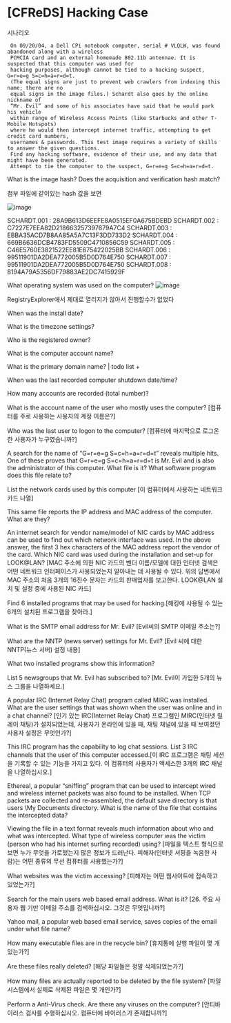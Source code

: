 [CFReDS] Hacking Case
========================



시나리오

```
 On 09/20/04, a Dell CPi notebook computer, serial # VLQLW, was found abandoned along with a wireless 
 PCMCIA card and an external homemade 802.11b antennae. It is suspected that this computer was used for 
 hacking purposes, although cannot be tied to a hacking suspect, G=r=e=g S=c=h=a=r=d=t. 
 (The equal signs are just to prevent web crawlers from indexing this name; there are no 
 equal signs in the image files.) Schardt also goes by the online nickname of 
 “Mr. Evil” and some of his associates have said that he would park his vehicle 
 within range of Wireless Access Points (like Starbucks and other T-Mobile Hotspots) 
 where he would then intercept internet traffic, attempting to get credit card numbers, 
 usernames & passwords. This test image requires a variety of skills to answer the given questions. 
 Find any hacking software, evidence of their use, and any data that might have been generated. 
 Attempt to tie the computer to the suspect, G=r=e=g S=c=h=a=r=d=t.
```


What is the image hash? Does the acquisition and verification hash match?

첨부 파일에 같이있는 hash 값을 보면  

![image](https://github.com/user-attachments/assets/4d304fbe-bbb4-4fe4-b035-d3c3b209d707)

SCHARDT.001 : 28A9B613D6EEFE8A0515EF0A675BDEBD
SCHARDT.002 : C7227E7EEA82D218663257397679A7C4
SCHARDT.003 : EBBA35ACD7B8AA85A5A7C13F3DD733D2
SCHARDT.004 : 669B6636DCB4783FD5509C4710856C59
SCHARDT.005 : C46E5760E3821522EE81E675422025BB
SCHARDT.006 : 99511901DA2DEA772005B5D0D764E750
SCHARDT.007 : 99511901DA2DEA772005B5D0D764E750
SCHARDT.008 : 8194A79A5356DF79883AE2DC7415929F


What operating system was used on the computer?
![image](https://github.com/user-attachments/assets/cec4ae17-c0cd-43a2-98ab-2a67a22aa276)

RegistryExplorer에서 제대로 열리지가 않아서 진행할수가 없었다

When was the install date?

What is the timezone settings?

Who is the registered owner?

What is the computer account name?

What is the primary domain name? | todo list +

When was the last recorded computer shutdown date/time?

How many accounts are recorded (total number)?

What is the account name of the user who mostly uses the computer? [컴퓨터를 주로 사용하는 사용자의 계정 이름은?]

Who was the last user to logon to the computer? [컴퓨터에 마지막으로 로그온한 사용자가 누구였습니까?]

A search for the name of “G=r=e=g S=c=h=a=r=d=t” reveals multiple hits. One of these proves that G=r=e=g S=c=h=a=r=d=t is Mr. Evil and is also the administrator of this computer. What file is it? What software program does this file relate to?

List the network cards used by this computer [이 컴퓨터에서 사용하는 네트워크 카드 나열]

This same file reports the IP address and MAC address of the computer. What are they?

An internet search for vendor name/model of NIC cards by MAC address can be used to find out which network interface was used. In the above answer, the first 3 hex characters of the MAC address report the vendor of the card. Which NIC card was used during the installation and set-up for LOOK@LAN? [MAC 주소에 의한 NIC 카드의 벤더 이름/모델에 대한 인터넷 검색은 어떤 네트워크 인터페이스가 사용되었는지 알아내는 데 사용될 수 있다. 위의 답변에서 MAC 주소의 처음 3개의 16진수 문자는 카드의 판매업자를 보고한다. LOOK@LAN 설치 및 설정 중에 사용된 NIC 카드]

Find 6 installed programs that may be used for hacking.[해킹에 사용될 수 있는 6개의 설치된 프로그램을 찾아라.]

What is the SMTP email address for Mr. Evil? [Evil씨의 SMTP 이메일 주소는?]

What are the NNTP (news server) settings for Mr. Evil? [Evil 씨에 대한 NNTP(뉴스 서버) 설정 내용]

What two installed programs show this information?

List 5 newsgroups that Mr. Evil has subscribed to? [Mr. Evil이 가입한 5개의 뉴스 그룹을 나열하세요.]

A popular IRC (Internet Relay Chat) program called MIRC was installed. What are the user settings that was shown when the user was online and in a chat channel? [인기 있는 IRC(Internet Relay Chat) 프로그램인 MIRC(인터넷 릴레이 채팅)가 설치되었는데, 사용자가 온라인에 있을 때, 채팅 채널에 있을 때 보여졌던 사용자 설정은 무엇인가?]

This IRC program has the capability to log chat sessions. List 3 IRC channels that the user of this computer accessed.[이 IRC 프로그램은 채팅 세션을 기록할 수 있는 기능을 가지고 있다. 이 컴퓨터의 사용자가 액세스한 3개의 IRC 채널을 나열하십시오.]

Ethereal, a popular “sniffing” program that can be used to intercept wired and wireless internet packets was also found to be installed. When TCP packets are collected and re-assembled, the default save directory is that users \My Documents directory. What is the name of the file that contains the intercepted data?

Viewing the file in a text format reveals much information about who and what was intercepted. What type of wireless computer was the victim (person who had his internet surfing recorded) using? [파일을 텍스트 형식으로 보면 누가 무엇을 가로챘는지 많은 정보가 드러난다. 피해자(인터넷 서핑을 녹음한 사람)는 어떤 종류의 무선 컴퓨터를 사용했는가?]

What websites was the victim accessing? [피해자는 어떤 웹사이트에 접속하고 있었는가?]

Search for the main users web based email address. What is it? [26. 주요 사용자 웹 기반 이메일 주소를 검색하십시오. 그것은 무엇입니까?]

Yahoo mail, a popular web based email service, saves copies of the email under what file name?

How many executable files are in the recycle bin? [휴지통에 실행 파일이 몇 개 있는가?]

Are these files really deleted? [해당 파일들은 정말 삭제되었는가?]

How many files are actually reported to be deleted by the file system? [파일 시스템에서 실제로 삭제된 파일은 몇 개인가?]

Perform a Anti-Virus check. Are there any viruses on the computer? [안티바이러스 검사를 수행하십시오. 컴퓨터에 바이러스가 존재합니까?]
